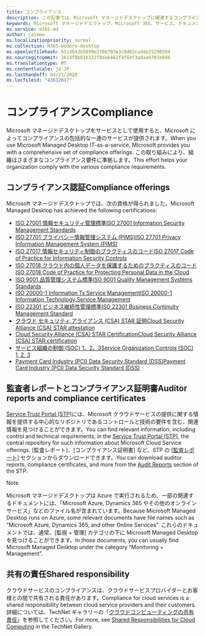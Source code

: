 ```yaml
---
title: コンプライアンス
description: この記事では、Microsoft マネージドデスクトップに関連するコンプライアンス基準を示します。
keywords: Microsoft マネージドデスクトップ、Microsoft 365、サービス、ドキュメント
ms.service: m365-md
author: jaimeo
ms.localizationpriority: normal
ms.collection: M365-modern-desktop
ms.openlocfilehash: 6114642b5899e2708703e3c0d62cadde25296504
ms.sourcegitcommit: 2614f8b81b332f8dab461f4f64f3adaa6703e0d6
ms.translationtype: MT
ms.contentlocale: ja-JP
ms.lasthandoff: 04/21/2020
ms.locfileid: "43632817"
---
```

# <a name="compliance"></a><span data-ttu-id="422ea-104">コンプライアンス</span><span class="sxs-lookup"><span data-stu-id="422ea-104">Compliance</span></span>

<span data-ttu-id="422ea-105">Microsoft マネージドデスクトップをサービスとして使用すると、Microsoft によってコンプライアンスの包括的な一連のサービスが提供されます。</span><span class="sxs-lookup"><span data-stu-id="422ea-105">When you use Microsoft Managed Desktop IT-as-a-service, Microsoft provides you with a comprehensive set of compliance offerings.</span></span> <span data-ttu-id="422ea-106">この取り組みにより、組織はさまざまなコンプライアンス要件に準拠します。</span><span class="sxs-lookup"><span data-stu-id="422ea-106">This effort helps your organization comply with the various compliance requirements.</span></span>

## <a name="compliance-offerings"></a><span data-ttu-id="422ea-107">コンプライアンス認証</span><span class="sxs-lookup"><span data-stu-id="422ea-107">Compliance offerings</span></span>

<span data-ttu-id="422ea-108">Microsoft マネージドデスクトップでは、次の資格が得られました。</span><span class="sxs-lookup"><span data-stu-id="422ea-108">Microsoft Managed Desktop has achieved the following certifications:</span></span>

- [<span data-ttu-id="422ea-109">ISO 27001 情報セキュリティ管理標準</span><span class="sxs-lookup"><span data-stu-id="422ea-109">ISO 27001 Information Security Management Standards</span></span>](../../compliance/offering-ISO-27001.md)
- [<span data-ttu-id="422ea-110">ISO 27701 プライバシー情報管理システム (PIMS)</span><span class="sxs-lookup"><span data-stu-id="422ea-110">ISO 27701 Privacy Information Management System (PIMS)</span></span>](../../compliance/offering-iso-27701.md)
- [<span data-ttu-id="422ea-111">ISO 27017 情報セキュリティ制御のプラクティスのコード</span><span class="sxs-lookup"><span data-stu-id="422ea-111">ISO 27017 Code of Practice for Information Security Controls</span></span>](../../compliance/offering-ISO-27017.md)
- [<span data-ttu-id="422ea-112">ISO 27018 クラウド内の個人データを保護するためのプラクティスのコード</span><span class="sxs-lookup"><span data-stu-id="422ea-112">ISO 27018 Code of Practice for Protecting Personal Data in the Cloud</span></span>](../../compliance/offering-ISO-27018.md)
- [<span data-ttu-id="422ea-113">ISO 9001 品質管理システム標準</span><span class="sxs-lookup"><span data-stu-id="422ea-113">ISO 9001 Quality Management Systems Standards</span></span>](../../compliance/offering-ISO-9001.md)
- [<span data-ttu-id="422ea-114">ISO 20000-1 Information Ts Service Management</span><span class="sxs-lookup"><span data-stu-id="422ea-114">ISO 20000-1 Information Technology Service Management</span></span>](../../compliance/offering-ISO-20000-1-2011.md)
- [<span data-ttu-id="422ea-115">ISO 22301 ビジネス継続性管理標準</span><span class="sxs-lookup"><span data-stu-id="422ea-115">ISO 22301 Business Continuity Management Standard</span></span>](../../compliance/offering-ISO-22301.md)
- [<span data-ttu-id="422ea-116">クラウド セキュリティ アライアンス (CSA) STAR 証明</span><span class="sxs-lookup"><span data-stu-id="422ea-116">Cloud Security Alliance (CSA) STAR attestation</span></span>](../../compliance/offering-CSA-STAR-Attestation.md)
- [<span data-ttu-id="422ea-117">Cloud Security Alliance (CSA) STAR Certification</span><span class="sxs-lookup"><span data-stu-id="422ea-117">Cloud Security Alliance (CSA) STAR certification</span></span>](../../compliance/offering-CSA-Star-Certification.md)
- [<span data-ttu-id="422ea-118">サービス組織の制御 (SOC) 1、2、3</span><span class="sxs-lookup"><span data-stu-id="422ea-118">Service Organization Controls (SOC) 1, 2, 3</span></span>](../../compliance/offering-SOC.md)
- [<span data-ttu-id="422ea-119">Payment Card Industry (PCI) Data Security Standard (DSS)</span><span class="sxs-lookup"><span data-stu-id="422ea-119">Payment Card Industry (PCI) Data Security Standard (DSS)</span></span>](../../compliance/offering-PCI-DSS.md)

## <a name="auditor-reports-and-compliance-certificates"></a><span data-ttu-id="422ea-120">監査者レポートとコンプライアンス証明書</span><span class="sxs-lookup"><span data-stu-id="422ea-120">Auditor reports and compliance certificates</span></span>

<span data-ttu-id="422ea-121">[Service Trust Portal (STP)](https://servicetrust.microsoft.com/)には、Microsoft クラウドサービスの提供に関する情報を提供する中心的なリポジトリであるコントロールと技術の要件を含む、関連情報を見つけることができます。</span><span class="sxs-lookup"><span data-stu-id="422ea-121">You can find relevant information, including control and technical requirements, in the [Service Trust Portal (STP)](https://servicetrust.microsoft.com/), the central repository for such information about Microsoft Cloud Service offerings.</span></span> <span data-ttu-id="422ea-122">[監査レポート]、[コンプライアンス証明書] など、STP の [[監査レポート](https://servicetrust.microsoft.com/ViewPage/MSComplianceGuide)] セクションからダウンロードできます。</span><span class="sxs-lookup"><span data-stu-id="422ea-122">You can download auditor reports, compliance certificates, and more from the [Audit Reports](https://servicetrust.microsoft.com/ViewPage/MSComplianceGuide) section of the STP.</span></span>

> [!NOTE]
> <span data-ttu-id="422ea-123">Microsoft マネージドデスクトップは Azure で実行されるため、一部の関連するドキュメントには、「Microsoft Azure, Dynamics 365 やその他のオンラインサービス」などのファイル名が含まれています。</span><span class="sxs-lookup"><span data-stu-id="422ea-123">Because Microsoft Managed Desktop runs on Azure, some relevant documents have file names such as “Microsoft Azure, Dynamics 365, and other Online Services”.</span></span> <span data-ttu-id="422ea-124">これらのドキュメントでは、通常、[監視 + 管理] カテゴリの下に Microsoft Managed Desktop を見つけることができます。</span><span class="sxs-lookup"><span data-stu-id="422ea-124">In those documents, you can usually find Microsoft Managed Desktop under the category “Monitoring + Management”.</span></span>

## <a name="shared-responsibility"></a><span data-ttu-id="422ea-125">共有の責任</span><span class="sxs-lookup"><span data-stu-id="422ea-125">Shared responsibility</span></span>

<span data-ttu-id="422ea-126">クラウドサービスのコンプライアンスは、クラウドサービスプロバイダーとお客様との間で共有される責任があります。</span><span class="sxs-lookup"><span data-stu-id="422ea-126">Compliance for cloud services is a shared responsibility between cloud service providers and their customers.</span></span> <span data-ttu-id="422ea-127">詳細については、TechNet ギャラリーの「[クラウドコンピューティングの共有責任](https://gallery.technet.microsoft.com/Shared-Responsibilities-81d0ff91)」を参照してください。</span><span class="sxs-lookup"><span data-stu-id="422ea-127">For more, see [Shared Responsibilities for Cloud Computing](https://gallery.technet.microsoft.com/Shared-Responsibilities-81d0ff91) in the TechNet Gallery.</span></span>